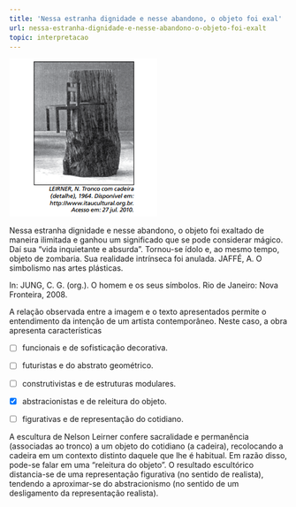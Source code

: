 ```yaml
---
title: 'Nessa estranha dignidade e nesse abandono, o objeto foi exal'
url: nessa-estranha-dignidade-e-nesse-abandono-o-objeto-foi-exalt
topic: interpretacao
---
```



![](5f0aab21-e3f7-7a58-1c95-20da2f41b4d2.png)

Nessa estranha dignidade e nesse abandono, o objeto foi exaltado de maneira ilimitada e ganhou um significado que se pode considerar mágico. Daí sua “vida inquietante e absurda”. Tornou-se ídolo e, ao mesmo tempo, objeto de zombaria. Sua realidade intrínseca foi anulada. JAFFÉ, A. O simbolismo nas artes plásticas.

In: JUNG, C. G. (org.). O homem e os seus símbolos. Rio de Janeiro: Nova Fronteira, 2008.

A relação observada entre a imagem e o texto apresentados permite o entendimento da intenção de um artista contemporâneo. Neste caso, a obra apresenta características



- [ ] funcionais e de sofisticação decorativa.
- [ ] futuristas e do abstrato geométrico.
- [ ] construtivistas e de estruturas modulares.
- [x] abstracionistas e de releitura do objeto.
- [ ] figurativas e de representação do cotidiano.


A escultura de Nelson Leirner confere sacralidade e permanência (associadas ao tronco) a um objeto do cotidiano (a cadeira), recolocando a cadeira em um contexto distinto daquele que lhe é habitual. Em razão disso, pode-se falar em uma “releitura do objeto”. O resultado escultórico distancia-se de uma representação figurativa (no sentido de realista), tendendo a aproximar-se do abstracionismo (no sentido de um desligamento da representação realista).

